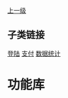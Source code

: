 [上一级](../)

## 子类链接
[登陆](/frontend/layerBusiness/systemBusiness/libraryPublic/function/login) [支付](/frontend/layerBusiness/systemBusiness/libraryPublic/function/payment) [数据统计](/frontend/layerBusiness/systemBusiness/libraryPublic/function/statistics) 
# 功能库
